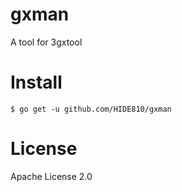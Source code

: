 # gxman
A tool for 3gxtool

# Install

```
$ go get -u github.com/HIDE810/gxman
```

# License
Apache License 2.0
